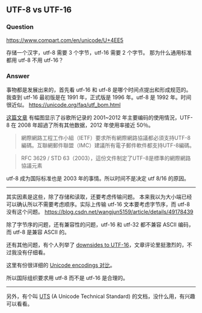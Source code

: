 ## UTF-8 vs UTF-16

### Question

https://www.compart.com/en/unicode/U+4EE5

存储一个汉字，utf-8 需要 3 个字节，utf-16 需要 2 个字节。
那为什么通用标准都用 utf-8 不用 utf-16？

### Answer

事物都是发展出来的，首先看 utf-16 和 utf-8 是哪个时间点提出和形成规范的。
我查到 utf-16 最初版是在 1991 年，正式版是 1996 年。utf-8 是 1992 年。时间很近似。
https://unicode.org/faq/utf_bom.html

[这篇文章](https://www.wikiwand.com/zh/UTF-8) 有幅图显示了谷歌所记录的 2001~2012 年主要编码的使用情況，UTF-8 在 2008 年超過了所有其他数据，2012 年使用率接近 50％。

> 網際網路工程工作小組（IETF）要求所有網際網路協議都必須支持UTF-8編碼。互聯網郵件聯盟（IMC）建議所有電子郵件軟件都支持UTF-8編碼。

> RFC 3629 / STD 63（2003），這份文件制定了UTF-8是標準的網際網路協議元素

utf-8 成为国际标准也是 2003 年的事情。所以时间不是决定 utf 8/16 的原因。

----------------

其实因素是这些，除了存储和读取，还要考虑传输问题。
本来我以为大小端已经可以确认所以不需要考虑顺序。实际上传输 utf-16 文本要考虑字节序，而 utf-8 没有这个问题。
https://blog.csdn.net/wangjun5159/article/details/49178439

除了字节序的问题，还有兼容性的问题，utf-16 和 utf-32 都不兼容 ASCII 编码，而 utf-8 是兼容 ASCII 的。

还有其他问题，有个人列举了 [downsides to UTF-16](http://benlynn.blogspot.com/2011/02/utf-8-good-utf-16-bad_07.html)，文章评论里挺激烈的，不过我没有仔细看。

这里有份很详细的 [Unicode encodings 对比](https://www.wikiwand.com/en/Comparison_of_Unicode_encodings)。

所以国际组织要求用 utf-8 而不是 utf-16 是合理的。

---

另外，有个叫 [UTS][] (A Unicode Technical Standard) 的文档，没什么用，有兴趣可以看看。

[UTS]: https://www.unicode.org/reports/tr6/tr6-4.html
